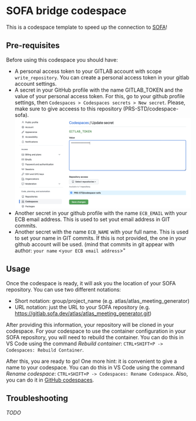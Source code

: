 # SOFA bridge codespace
This is a codespace template to speed up the connection to [SOFA](https://gitlab.sofa.dev)! 

## Pre-requisites
Before using this codespace you should have:
- A personal access token to your GITLAB account with scope `write_repository`. You can create a personal access token in your gitlab account settings.
- A secret in your GitHub profile with the name GITLAB_TOKEN and the value of your personal access token. For this, go to your github profile settings, then `Codespaces > Codespaces secrets > New secret`. Please, make sure to give acceess to this repository (PRS-STD/codespace-sofa). ![Adding a secret](./adding_secret.png)
- Another secret in your github profile with the name `ECB_EMAIL` with your ECB email address. This is used to set yout email address in GIT commits.
- Another secret with the name `ECB_NAME` with your full name. This is used to set your name in GIT commits. If this is not provided, the one in your github account will be used.
(mind that commits in git appear with author: `your name` <`your ECB email address`>"

## Usage
Once the codespace is ready, it will ask you the location of your SOFA repository. You can use two different notations:
- Short notation: group/project_name (e.g. atlas/atlas_meeting_generator)
- URL notation: just the URL to your SOFA repository (e.g. https://gitlab.sofa.dev/atlas/atlas_meeting_generator.git)

After providing this information, your repository will be cloned in your codespace. For your codespace to use the container configuration in your SOFA repository, you will need to rebuild the container. You can do this in VS Code using the command *Rebuild container*: `CTRL+SHIFT+P -> Codespaces: Rebuild Container`.

After this, you are ready to go! One more hint: it is convenient to give a name to your codespace. You can do this in VS Code using the command *Rename codespace*: `CTRL+SHIFT+P -> Codespaces: Rename Codespace`. Also, you can do it in [GitHub codespaces](https://github.com/codespaces). 


## Troubleshooting
*TODO*